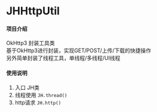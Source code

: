 # JHHttpUtil

#### 项目介绍
OkHttp3 封装工具类  
基于OkHttp3进行封装，实现GET/POST/上传/下载的快捷操作  
另外简单封装了线程工具，单线程/多线程/UI线程

#### 使用说明

1. 入口 JH类
2. 线程使用 `JH.thread()`
3. http请求 `JH.http()`